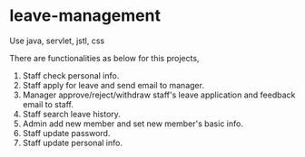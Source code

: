 # leave-management
Use java, servlet, jstl, css 

There are functionalities as below for this projects,
1. Staff check personal info.
2. Staff apply for leave and send email to manager.
3. Manager approve/reject/withdraw staff's leave application and feedback email to staff.
4. Staff search leave history.
5. Admin add new member and set new member's basic info.
6. Staff update password.
7. Staff update personal info.

